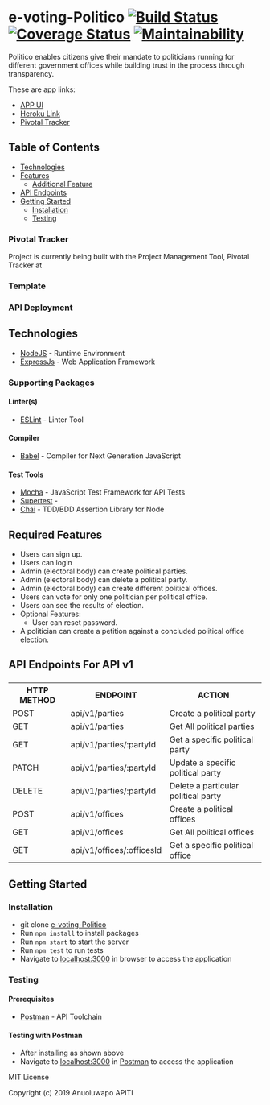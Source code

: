 # e-voting-Politico    [![Build Status](https://travis-ci.org/Anuoluwa/e-voting-Politico.svg?branch=develop)](https://travis-ci.org/Anuoluwa/e-voting-Politico)  [![Coverage Status](https://coveralls.io/repos/github/Anuoluwa/e-voting-Politico/badge.svg?branch=develop)](https://coveralls.io/github/Anuoluwa/e-voting-Politico?branch=develop) [![Maintainability](https://api.codeclimate.com/v1/badges/b099512884c97c40dc3f/maintainability)](https://codeclimate.com/github/Anuoluwa/e-voting-Politico/maintainability)

Politico enables citizens give their mandate to politicians running for different government offices
while building trust in the process through transparency.

These are app links:

* [APP UI](https://anuoluwa.github.io/e-voting-Politico/UI/html/index.html)
* [Heroku Link]()
* [Pivotal Tracker](https://www.pivotaltracker.com/n/projects/2239270)


## Table of Contents

 * [Technologies](#technologies)
 * [Features](#features)
    * [Additional Feature](#additional-feature)
 * [API Endpoints](#api-endpoints)
 * [Getting Started](#getting-started)
    * [Installation](#installation)
    * [Testing](#testing)
    

### Pivotal Tracker
Project is currently being built with the Project Management Tool, Pivotal Tracker at [](https://www.pivotaltracker.com/n/projects/2239270)

### Template


### API Deployment


## Technologies

* [NodeJS](https://nodejs.org/) - Runtime Environment
* [ExpressJs](https://expressjs.com/) - Web Application Framework

### Supporting Packages

#### Linter(s)

* [ESLint](https://eslint.org/) - Linter Tool

#### Compiler

* [Babel](https://eslint.org/) - Compiler for Next Generation JavaScript

#### Test Tools

* [Mocha](https://mochajs.org/) - JavaScript Test Framework for API Tests
* [Supertest]() - 
* [Chai](http://chaijs.com/) - TDD/BDD Assertion Library for Node


## Required Features
* Users can sign up.
* Users can login
* Admin (electoral body) can create political parties.
* Admin (electoral body) can delete a political party.
* Admin (electoral body) can create different political offices.
* Users can vote for only one politician per political office.
* Users can see the results of election.
* Optional Features:
    * User can reset password.
* A politician can create a petition against a concluded political office election.


## API Endpoints For API v1

###

<table>

<tr><th>HTTP METHOD</th><th>ENDPOINT</th><th>ACTION</th></tr>

<tr><td>POST</td> <td>api/v1/parties</td> <td>Create a political party</td></tr>

<tr><td>GET</td> <td>api/v1/parties</td> <td>Get All political parties</td></tr>

<tr><td>GET</td> <td>api/v1/parties/:partyId</td> <td>Get a specific political party</td></tr>

<tr><td>PATCH</td> <td>api/v1/parties/:partyId</td> <td>Update a specific political party</td></tr>

<tr><td>DELETE</td> <td>api/v1/parties/:partyId</td> <td>Delete a particular political party</td></tr>

<tr><td>POST</td> <td>api/v1/offices</td> <td>Create a political offices</td></tr>

<tr><td>GET</td> <td>api/v1/offices</td> <td>Get All political offices</td></tr>

<tr><td>GET</td> <td>api/v1/offices/:officesId</td> <td>Get a specific political office</td></tr>


</table>


## Getting Started

### Installation

* git clone
  [e-voting-Politico](https://github.com/Anuoluwa/e-voting-Politico)
* Run `npm install` to install packages
* Run `npm start` to start the server
* Run `npm test` to run tests
* Navigate to [localhost:3000](http://localhost:3000/) in browser to access the
  application

### Testing

#### Prerequisites

* [Postman](https://getpostman.com/) - API Toolchain

#### Testing with Postman

* After installing as shown above
* Navigate to [localhost:3000](http://localhost:3000/) in
  [Postman](https://getpostman.com/) to access the application

MIT License

Copyright (c) 2019 Anuoluwapo APITI
